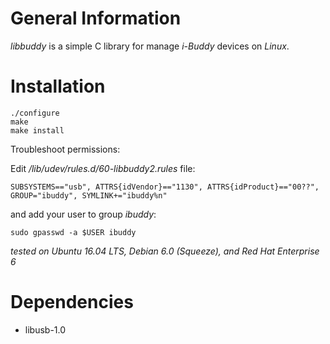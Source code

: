 General Information
===================

_libbuddy_ is a simple C library for manage _i-Buddy_ devices on _Linux_.

Installation
============

    ./configure
    make
    make install

Troubleshoot permissions:

Edit _/lib/udev/rules.d/60-libbuddy2.rules_ file: 

    SUBSYSTEMS=="usb", ATTRS{idVendor}=="1130", ATTRS{idProduct}=="00??", GROUP="ibuddy", SYMLINK+="ibuddy%n" 

and add your user to group _ibuddy_:

    sudo gpasswd -a $USER ibuddy

_tested on Ubuntu 16.04 LTS, Debian 6.0 (Squeeze), and Red Hat Enterprise 6_

Dependencies
============

 * libusb-1.0

